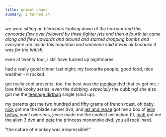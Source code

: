 ```yaml
---
title: primal chaos
summary: I turned 24.
---
```


*we were sitting on bleachers looking down at the harbour and this concorde flew over followed by three fighter jets and then a fourth jet came along and flew upwards and around and started dropping bombs and everyone ran inside this mountain and someone said it was ok because it was for the british.*

even at twenty four, i still have fucked up nightmares.

had a really good dinner last night; my favourite people, good food, nice weather - it rocked.

got really cool presents, too. the best was the [monkey](http://users.ox.ac.uk/~hert0493/nostalgia/monkey.htm) dvd that ev 
got me. i love this kooky series; even the dubbing. *especially* the dubbing! she also got me the [teenage dirtbag](http://www.wheatus.com/) single (shut up).

my parents got me two hundred and fifty grams of french roast. oh baby. 
[nick](http://trappedin.tvheaven.com/) got me the blade runner dvd, and [jez and renae](http://www.segpub.com.au/) got me a box of [jelly bellys;](http://www.jellybelly.com/) yum! overseas, jesse made me the *coolest* animation (!), [matt](http://a.wholelottanothing.org/) got me the alien 3 dvd and [pete](http://www.pete.gontier.org/) the princess mononoke dvd. you all rock. hard.

"the nature of monkey was irrepressible!"
